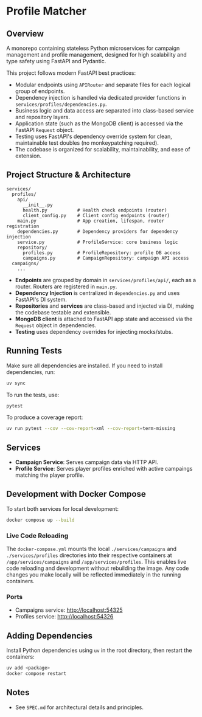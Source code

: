 # Profile Matcher

## Overview

A monorepo containing stateless Python microservices for campaign management and profile management, designed for high scalability and type safety using FastAPI and Pydantic.

This project follows modern FastAPI best practices:
- Modular endpoints using `APIRouter` and separate files for each logical group of endpoints.
- Dependency injection is handled via dedicated provider functions in `services/profiles/dependencies.py`.
- Business logic and data access are separated into class-based service and repository layers.
- Application state (such as the MongoDB client) is accessed via the FastAPI `Request` object.
- Testing uses FastAPI's dependency override system for clean, maintainable test doubles (no monkeypatching required).
- The codebase is organized for scalability, maintainability, and ease of extension.

## Project Structure & Architecture

```
services/
  profiles/
    api/
      __init__.py
      health.py           # Health check endpoints (router)
      client_config.py    # Client config endpoints (router)
    main.py               # App creation, lifespan, router registration
    dependencies.py       # Dependency providers for dependency injection
    service.py            # ProfileService: core business logic
    repository/
      profiles.py         # ProfileRepository: profile DB access
      campaigns.py        # CampaignRepository: campaign API access
  campaigns/
    ...
```

- **Endpoints** are grouped by domain in `services/profiles/api/`, each as a router. Routers are registered in `main.py`.
- **Dependency Injection** is centralized in `dependencies.py` and uses FastAPI's DI system.
- **Repositories** and **services** are class-based and injected via DI, making the codebase testable and extensible.
- **MongoDB client** is attached to FastAPI app state and accessed via the `Request` object in dependencies.
- **Testing** uses dependency overrides for injecting mocks/stubs.

## Running Tests

Make sure all dependencies are installed. If you need to install dependencies, run:

```bash
uv sync
```

To run the tests, use:

```bash
pytest
```

To produce a coverage report:

```bash
uv run pytest --cov --cov-report=xml --cov-report=term-missing
```

## Services

- **Campaign Service**: Serves campaign data via HTTP API.
- **Profile Service**: Serves player profiles enriched with active campaings matching the player profile.

## Development with Docker Compose

To start both services for local development:

```bash
docker compose up --build
```

### Live Code Reloading

The `docker-compose.yml` mounts the local `./services/campaigns` and `./services/profiles` directories into their respective containers at `/app/services/campaigns` and `/app/services/profiles`. This enables live code reloading and development without rebuilding the image. Any code changes you make locally will be reflected immediately in the running containers.

### Ports

- Campaigns service: [http://localhost:54325](http://localhost:54325)
- Profiles service: [http://localhost:54326](http://localhost:54326)

## Adding Dependencies

Install Python dependencies using `uv` in the root directory, then restart the containers:

```bash
uv add <package>
docker compose restart
```

## Notes
- See `SPEC.md` for architectural details and principles.
